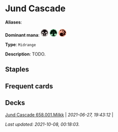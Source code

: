# Jund Cascade

**Aliases**: 

**Dominant mana**: <img src="../resources/images/mana/B.png" width="25"/> <img src="../resources/images/mana/G.png" width="25"/> <img src="../resources/images/mana/R.png" width="25"/>

**Type**: `Midrange`

**Description**: TODO.

## **Staples**



## **Frequent cards**



## **Decks**

[Jund Cascade 658.001.Milkk](https://deckstats.net/decks/181430/2127226-jund-cascade-658-001-milkk) | *2021-06-27, 19:43:12* |   


*Last updated: 2021-10-08, 00:18:03.*
